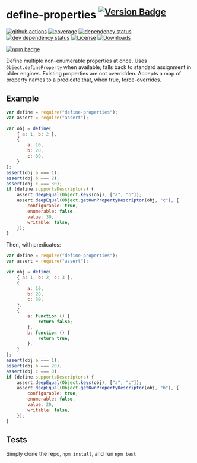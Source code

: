 # define-properties <sup>[![Version Badge][npm-version-svg]][package-url]</sup>

[![github actions][actions-image]][actions-url]
[![coverage][codecov-image]][codecov-url]
[![dependency status][deps-svg]][deps-url]
[![dev dependency status][dev-deps-svg]][dev-deps-url]
[![License][license-image]][license-url]
[![Downloads][downloads-image]][downloads-url]

[![npm badge][npm-badge-png]][package-url]

Define multiple non-enumerable properties at once. Uses `Object.defineProperty` when available; falls back to standard assignment in older engines.
Existing properties are not overridden. Accepts a map of property names to a predicate that, when true, force-overrides.

## Example

```js
var define = require("define-properties");
var assert = require("assert");

var obj = define(
	{ a: 1, b: 2 },
	{
		a: 10,
		b: 20,
		c: 30,
	}
);
assert(obj.a === 1);
assert(obj.b === 2);
assert(obj.c === 30);
if (define.supportsDescriptors) {
	assert.deepEqual(Object.keys(obj), ["a", "b"]);
	assert.deepEqual(Object.getOwnPropertyDescriptor(obj, "c"), {
		configurable: true,
		enumerable: false,
		value: 30,
		writable: false,
	});
}
```

Then, with predicates:

```js
var define = require("define-properties");
var assert = require("assert");

var obj = define(
	{ a: 1, b: 2, c: 3 },
	{
		a: 10,
		b: 20,
		c: 30,
	},
	{
		a: function () {
			return false;
		},
		b: function () {
			return true;
		},
	}
);
assert(obj.a === 1);
assert(obj.b === 20);
assert(obj.c === 3);
if (define.supportsDescriptors) {
	assert.deepEqual(Object.keys(obj), ["a", "c"]);
	assert.deepEqual(Object.getOwnPropertyDescriptor(obj, "b"), {
		configurable: true,
		enumerable: false,
		value: 20,
		writable: false,
	});
}
```

## Tests

Simply clone the repo, `npm install`, and run `npm test`

[package-url]: https://npmjs.org/package/define-properties
[npm-version-svg]: https://versionbadg.es/ljharb/define-properties.svg
[deps-svg]: https://david-dm.org/ljharb/define-properties.svg
[deps-url]: https://david-dm.org/ljharb/define-properties
[dev-deps-svg]: https://david-dm.org/ljharb/define-properties/dev-status.svg
[dev-deps-url]: https://david-dm.org/ljharb/define-properties#info=devDependencies
[npm-badge-png]: https://nodei.co/npm/define-properties.png?downloads=true&stars=true
[license-image]: https://img.shields.io/npm/l/define-properties.svg
[license-url]: LICENSE
[downloads-image]: https://img.shields.io/npm/dm/define-properties.svg
[downloads-url]: https://npm-stat.com/charts.html?package=define-properties
[codecov-image]: https://codecov.io/gh/ljharb/define-properties/branch/main/graphs/badge.svg
[codecov-url]: https://app.codecov.io/gh/ljharb/define-properties/
[actions-image]: https://img.shields.io/endpoint?url=https://github-actions-badge-u3jn4tfpocch.runkit.sh/ljharb/define-properties
[actions-url]: https://github.com/ljharb/define-properties/actions
